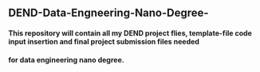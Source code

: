 ##  DEND-Data-Engneering-Nano-Degree-
#### This repository will contain all my DEND project flies, template-file code input insertion and final project submission files needed 
#### for data engineering nano degree.
